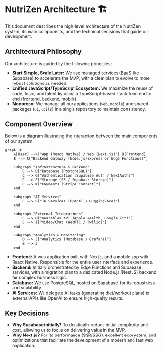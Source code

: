 # NutriZen Architecture 🏗️

This document describes the high-level architecture of the NutriZen system, its main components, and the technical decisions that guide our development.

## Architectural Philosophy

Our architecture is guided by the following principles:

* **Start Simple, Scale Later:** We use managed services (BaaS like Supabase) to accelerate the MVP, with a clear plan to evolve to more robust solutions as needed.
* **Unified JavaScript/TypeScript Ecosystem:** We maximize the reuse of code, logic, and talent by using a TypeScript-based stack from end to end (frontend, backend, mobile).
* **Monorepo:** We manage all our applications (`web`, `mobile`) and shared packages (`ui`, `utils`) in a single repository to maintain consistency.

## Component Overview

Below is a diagram illustrating the interaction between the main components of our system.

```mermaid
graph TD
    A[User] -->|"App (React Native) / Web (Next.js)"| B[Frontend]
    B --> C{"Backend Gateway (Node.js/Express or Edge Functions)"}
    
    subgraph "Infrastructure & Backend"
        C --> D["Database (PostgreSQL)"]
        C --> G["Authentication (Supabase Auth / NextAuth)"]
        C --> F["Storage (S3 / Supabase Storage)"]
        C --> K["Payments (Stripe Connect)"]
    end

    subgraph "AI Services"
        C --> E["IA Services (OpenAI / HuggingFace)"]
    end

    subgraph "External Integrations"
        C --> H["Wearables API (Apple Health, Google Fit)"]
        C --> I["Video/Chat (WebRTC / Twilio)"]
    end

    subgraph "Analytics & Monitoring"
        D --> J["Analytics (Metabase / Grafana)"]
        E --> J
    end
```

* **Frontend:** A web application built with Next.js and a mobile app with React Native. Responsible for the entire user interface and experience.
* **Backend:** Initially orchestrated by Edge Functions and Supabase services, with a migration plan to a dedicated Node.js (NestJS) backend for complex business logic.
* **Database:** We use PostgreSQL, hosted on Supabase, for its robustness and scalability.
* **AI Services:** We delegate AI tasks (generating diet/workout plans) to external APIs like OpenAI to ensure high-quality results.

## Key Decisions

* **Why Supabase initially?** To drastically reduce initial complexity and cost, allowing us to focus on delivering value in the MVP.
* **Why Next.js?** For its performance (SSR/SSG), excellent ecosystem, and optimizations that facilitate the development of a modern and fast web application.
